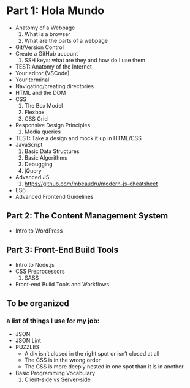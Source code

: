 # Part 1: Hola Mundo
- Anatomy of a Webpage
	1. What is a browser
	2. What are the parts of a webpage
- Git/Version Control
- Create a GitHub account
	1. SSH keys: what are they and how do I use them
- TEST: Anatomy of the Internet
- Your editor (VSCode)
- Your terminal
- Navigating/creating directories
- HTML and the DOM
- CSS
	1. The Box Model
	2. Flexbox
	3. CSS Grid
- Responsive Design Principles
	1. Media queries
- TEST: Take a design and mock it up in HTML/CSS
- JavaScript
	1. Basic Data Structures
	2. Basic Algorithms
	3. Debugging
	4. jQuery
- Advanced JS
	1. https://github.com/mbeaudru/modern-js-cheatsheet
- ES6	
- Advanced Frontend Guidelines

## Part 2: The Content Management System
- Intro to WordPress

## Part 3: Front-End Build Tools
- Intro to Node.js
- CSS Preprocessors
	1. SASS
- Front-end Build Tools and Workflows



## To be organized
### a list of things I use for my job: 
- JSON 
- JSON Lint
- PUZZLES
	- A div isn’t closed in the right spot or isn’t closed at all
	- The CSS is in the wrong order
	- The CSS is more deeply nested in one spot than it is in another
- Basic Programming Vocabulary
	1. Client-side vs Server-side
